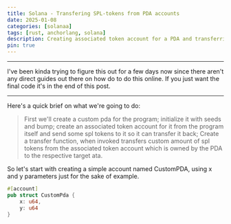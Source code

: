 ```yaml
---
title: Solana - Transfering SPL-tokens from PDA accounts
date: 2025-01-08
categories: [solanaa]
tags: [rust, anchorlang, solana]     
description: Creating associated token account for a PDA and transferring spl tokens out of it.
pin: true
---
```


---

I've been kinda trying to figure this out for a few days now since there aren't any direct guides out there on how do to do this online. If you just want the final code it's in the end of this post.

---

Here's a quick brief on what we're going to do: 
> First we'll create a custom pda for the program; initialize it with seeds and bump; create an associated token account for it from the program itself and send some spl tokens to it so it can transfer it back; Create a transfer function, when invoked transfers custom amount of spl tokens from the associated token account which is owned by the PDA to the respective target ata. 


So let's start with creating a simple account named CustomPDA, using x and y parameters just for the sake of example.

```rust
#[account]
pub struct CustomPda {
    x: u64,
    y: u64
}
```


